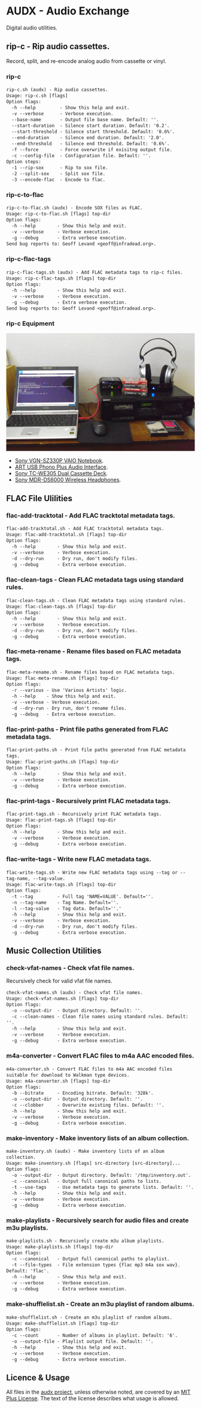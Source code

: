 # AUDX - Audio Exchange

Digital audio utilities.

## rip-c - Rip audio cassettes.

Record, split, and re-encode analog audio from cassette or vinyl.

### rip-c

```
rip-c.sh (audx) - Rip audio cassettes.
Usage: rip-c.sh [flags]
Option flags:
  -h --help         - Show this help and exit.
  -v --verbose      - Verbose execution.
  --base-name       - Output file base name. Default: ''.
  --start-duration  - Silence start duration. Default: '0.2'.
  --start-threshold - Silence start threshold. Default: '0.6%'.
  --end-duration    - Silence end duration. Default: '2.0'.
  --end-threshold   - Silence end threshold. Default: '0.6%'.
  -f --force        - Force overwrite if exisitng output file.
  -c --config-file  - Configuration file. Default: ''.
Option steps:
  -1 --rip-sox      - Rip to sox file.
  -2 --split-sox    - Split sox file.
  -3 --encode-flac  - Encode to flac.
```

### rip-c-to-flac
```
rip-c-to-flac.sh (audx) - Encode SOX files as FLAC.
Usage: rip-c-to-flac.sh [flags] top-dir
Option flags:
  -h --help        - Show this help and exit.
  -v --verbose     - Verbose execution.
  -g --debug       - Extra verbose execution.
Send bug reports to: Geoff Levand <geoff@infradead.org>.
```

### rip-c-flac-tags
```
rip-c-flac-tags.sh (audx) - Add FLAC metadata tags to rip-c files.
Usage: rip-c-flac-tags.sh [flags] top-dir
Option flags:
  -h --help        - Show this help and exit.
  -v --verbose     - Verbose execution.
  -g --debug       - Extra verbose execution.
Send bug reports to: Geoff Levand <geoff@infradead.org>.
```

### rip-c Equipment

![Music Station](images/music-station-sm.jpg)

* [Sony VGN-SZ330P VAIO Notebook](https://www.newegg.com/sony-vaio-sz-series-vgn-sz330p-b/p/N82E16834117394).
* [ART USB Phono Plus Audio Interface](https://artproaudio.com/product/usb-phono-plus-project-series).
* [Sony TC-WE305 Dual Cassette Deck](https://www.sony.com/electronics/support/audio-components-cassette-decks).
* [Sony MDR-DS6000 Wireless Headphones](https://www.crutchfield.com/S-qvDLUN72Ckb/p_158MDR6000/Sony-MDR-DS6000.html).

## FLAC File Ulilities

### flac-add-tracktotal - Add FLAC tracktotal metadata tags.

```
flac-add-tracktotal.sh - Add FLAC tracktotal metadata tags.
Usage: flac-add-tracktotal.sh [flags] top-dir
Option flags:
  -h --help        - Show this help and exit.
  -v --verbose     - Verbose execution.
  -d --dry-run     - Dry run, don't modify files.
  -g --debug       - Extra verbose execution.
```

### flac-clean-tags - Clean FLAC metadata tags using standard rules.

```
flac-clean-tags.sh - Clean FLAC metadata tags using standard rules.
Usage: flac-clean-tags.sh [flags] top-dir
Option flags:
  -h --help        - Show this help and exit.
  -v --verbose     - Verbose execution.
  -d --dry-run     - Dry run, don't modify files.
  -g --debug       - Extra verbose execution.
```

### flac-meta-rename - Rename files based on FLAC metadata tags.

```
flac-meta-rename.sh - Rename files based on FLAC metadata tags.
Usage: flac-meta-rename.sh [flags] top-dir
Option flags:
  -r --various - Use 'Various Artists' logic.
  -h --help    - Show this help and exit.
  -v --verbose - Verbose execution.
  -d --dry-run - Dry run, don't rename files.
  -g --debug   - Extra verbose execution.
```

### flac-print-paths - Print file paths generated from FLAC metadata tags.

```
flac-print-paths.sh - Print file paths generated from FLAC metadata tags.
Usage: flac-print-paths.sh [flags] top-dir
Option flags:
  -h --help        - Show this help and exit.
  -v --verbose     - Verbose execution.
  -g --debug       - Extra verbose execution.
```

### flac-print-tags - Recursively print FLAC metadata tags.

```
flac-print-tags.sh - Recursively print FLAC metadata tags.
Usage: flac-print-tags.sh [flags] top-dir
Option flags:
  -h --help        - Show this help and exit.
  -v --verbose     - Verbose execution.
  -g --debug       - Extra verbose execution.
```

### flac-write-tags - Write new FLAC metadata tags.

```
flac-write-tags.sh - Write new FLAC metadata tags using --tag or --tag-name, --tag-value.
Usage: flac-write-tags.sh [flags] top-dir
Option flags:
  -t --tag         - Full tag 'NAME=VALUE'. Default=''.
  -n --tag-name    - Tag Name. Default=''.
  -l --tag-value   - Tag data. Default=''.'
  -h --help        - Show this help and exit.
  -v --verbose     - Verbose execution.
  -d --dry-run     - Dry run, don't modify files.
  -g --debug       - Extra verbose execution.
```

## Music Collection Utilities

### check-vfat-names - Check vfat file names.

Recursively check for valid vfat file names.

```
check-vfat-names.sh (audx) - Check vfat file names.
Usage: check-vfat-names.sh [flags] top-dir
Option flags:
  -o --output-dir  - Output directory. Default: ''.
  -c --clean-names - Clean file names using standard rules. Default: ''.
  -h --help        - Show this help and exit.
  -v --verbose     - Verbose execution.
  -g --debug       - Extra verbose execution.
```

### m4a-converter - Convert FLAC files to m4a AAC encoded files.

```
m4a-converter.sh - Convert FLAC files to m4a AAC encoded files suitable for download to Walkman type devices.
Usage: m4a-converter.sh [flags] top-dir
Option flags:
  -b --bitrate     - Encoding bitrate. Default: '328k'.
  -o --output-dir  - Output directory. Default: ''.
  -c --clobber     - Overwrite existing files. Default: ''.
  -h --help        - Show this help and exit.
  -v --verbose     - Verbose execution.
  -g --debug       - Extra verbose execution.
```

### make-inventory - Make inventory lists of an album collection.

```
make-inventory.sh (audx) - Make inventory lists of an album collection.
Usage: make-inventory.sh [flags] src-directory [src-directory]...
Option flags:
  -o --output-dir  - Output directory. Default: '/tmp/inventory.out'.
  -c --canonical   - Output full canonical paths to lists.
  -t --use-tags    - Use metadata tags to generate lists. Default: ''.
  -h --help        - Show this help and exit.
  -v --verbose     - Verbose execution.
  -g --debug       - Extra verbose execution.
```


### make-playlists - Recursively search for audio files and create m3u playlists.

```
make-playlists.sh - Recursively create m3u album playlists.
Usage: make-playlists.sh [flags] top-dir
Option flags:
  -c --canonical   - Output full canonical paths to playlist.
  -t --file-types  - File extension types {flac mp3 m4a sox wav}. Default: 'flac'.
  -h --help        - Show this help and exit.
  -v --verbose     - Verbose execution.
  -g --debug       - Extra verbose execution.
```

### make-shufflelist.sh - Create an m3u playlist of random albums.

```
make-shufflelist.sh - Create an m3u playlist of random albums.
Usage: make-shufflelist.sh [flags] top-dir
Option flags:
  -c --count       - Number of albums in playlist. Default: '6'.
  -o --output-file - Playlist output file. Default: ''.
  -h --help        - Show this help and exit.
  -v --verbose     - Verbose execution.
  -g --debug       - Extra verbose execution.
```

## Licence & Usage

All files in the [audx project](https://github.com/glevand/audx), unless otherwise noted, are covered by an [MIT Plus License](https://github.com/glevand/audx/blob/master/mit-plus-license.txt).  The text of the license describes what usage is allowed.
